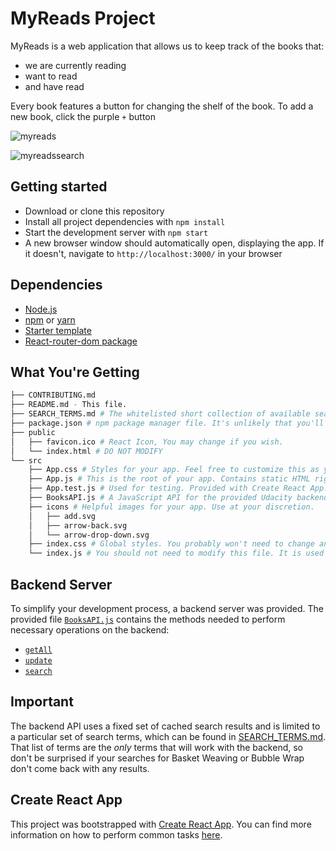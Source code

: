 # MyReads Project

MyReads is a web application that allows us to keep track of the books that:

 * we are currently reading 
 * want to read
 * and have read

Every book features a button for changing the shelf of the book. 
To add a new book, click the purple `+` button

![myreads](https://user-images.githubusercontent.com/18640359/43385165-b3307018-93e8-11e8-93a1-37daacdbbe3c.PNG)


![myreadssearch](https://user-images.githubusercontent.com/18640359/43385170-b54516f6-93e8-11e8-90c8-87b8ec074c17.PNG)

## Getting started

 * Download or clone this repository
 * Install all project dependencies with `npm install`
 * Start the development server with `npm start`
 * A new browser window should automatically open, displaying the app. If it doesn't, navigate to `http://localhost:3000/` in your browser

## Dependencies 

* [Node.js](https://github.com/nodejs/node)
* [npm](https://github.com/npm/cli) or [yarn](https://github.com/yarnpkg/yarn)
* [Starter template](https://github.com/udacity/reactnd-project-myreads-starter)
* [React-router-dom package](https://www.npmjs.com/package/react-router-dom)

## What You're Getting
```bash
├── CONTRIBUTING.md
├── README.md - This file.
├── SEARCH_TERMS.md # The whitelisted short collection of available search terms for you to use with your app.
├── package.json # npm package manager file. It's unlikely that you'll need to modify this.
├── public
│   ├── favicon.ico # React Icon, You may change if you wish.
│   └── index.html # DO NOT MODIFY
└── src
    ├── App.css # Styles for your app. Feel free to customize this as you desire.
    ├── App.js # This is the root of your app. Contains static HTML right now.
    ├── App.test.js # Used for testing. Provided with Create React App. Testing is encouraged, but not required.
    ├── BooksAPI.js # A JavaScript API for the provided Udacity backend. Instructions for the methods are below.
    ├── icons # Helpful images for your app. Use at your discretion.
    │   ├── add.svg
    │   ├── arrow-back.svg
    │   └── arrow-drop-down.svg
    ├── index.css # Global styles. You probably won't need to change anything here.
    └── index.js # You should not need to modify this file. It is used for DOM rendering only.
```

## Backend Server

To simplify your development process, a backend server was provided. The provided file [`BooksAPI.js`](src/BooksAPI.js) contains the methods needed to perform necessary operations on the backend:

* [`getAll`](#getall)
* [`update`](#update)
* [`search`](#search)

## Important
The backend API uses a fixed set of cached search results and is limited to a particular set of search terms, which can be found in [SEARCH_TERMS.md](SEARCH_TERMS.md). That list of terms are the _only_ terms that will work with the backend, so don't be surprised if your searches for Basket Weaving or Bubble Wrap don't come back with any results.

## Create React App

This project was bootstrapped with [Create React App](https://github.com/facebookincubator/create-react-app). You can find more information on how to perform common tasks [here](https://github.com/facebookincubator/create-react-app/blob/master/packages/react-scripts/template/README.md).
